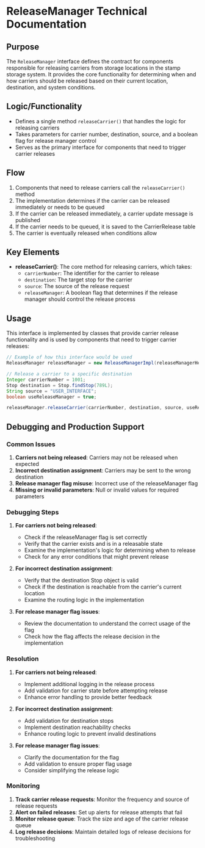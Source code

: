 # ReleaseManager Technical Documentation

## Purpose
The `ReleaseManager` interface defines the contract for components responsible for releasing carriers from storage locations in the stamp storage system. It provides the core functionality for determining when and how carriers should be released based on their current location, destination, and system conditions.

## Logic/Functionality
- Defines a single method `releaseCarrier()` that handles the logic for releasing carriers
- Takes parameters for carrier number, destination, source, and a boolean flag for release manager control
- Serves as the primary interface for components that need to trigger carrier releases

## Flow
1. Components that need to release carriers call the `releaseCarrier()` method
2. The implementation determines if the carrier can be released immediately or needs to be queued
3. If the carrier can be released immediately, a carrier update message is published
4. If the carrier needs to be queued, it is saved to the CarrierRelease table
5. The carrier is eventually released when conditions allow

## Key Elements
- **releaseCarrier()**: The core method for releasing carriers, which takes:
  - `carrierNumber`: The identifier for the carrier to release
  - `destination`: The target stop for the carrier
  - `source`: The source of the release request
  - `releaseManager`: A boolean flag that determines if the release manager should control the release process

## Usage
This interface is implemented by classes that provide carrier release functionality and is used by components that need to trigger carrier releases:

```java
// Example of how this interface would be used
ReleaseManager releaseManager = new ReleaseManagerImpl(releaseManagerHelper);

// Release a carrier to a specific destination
Integer carrierNumber = 1001;
Stop destination = Stop.findStop(789L);
String source = "USER_INTERFACE";
boolean useReleaseManager = true;

releaseManager.releaseCarrier(carrierNumber, destination, source, useReleaseManager);
```

## Debugging and Production Support

### Common Issues
1. **Carriers not being released**: Carriers may not be released when expected
2. **Incorrect destination assignment**: Carriers may be sent to the wrong destination
3. **Release manager flag misuse**: Incorrect use of the releaseManager flag
4. **Missing or invalid parameters**: Null or invalid values for required parameters

### Debugging Steps
1. **For carriers not being released**:
   - Check if the releaseManager flag is set correctly
   - Verify that the carrier exists and is in a releasable state
   - Examine the implementation's logic for determining when to release
   - Check for any error conditions that might prevent release

2. **For incorrect destination assignment**:
   - Verify that the destination Stop object is valid
   - Check if the destination is reachable from the carrier's current location
   - Examine the routing logic in the implementation

3. **For release manager flag issues**:
   - Review the documentation to understand the correct usage of the flag
   - Check how the flag affects the release decision in the implementation

### Resolution
1. **For carriers not being released**:
   - Implement additional logging in the release process
   - Add validation for carrier state before attempting release
   - Enhance error handling to provide better feedback

2. **For incorrect destination assignment**:
   - Add validation for destination stops
   - Implement destination reachability checks
   - Enhance routing logic to prevent invalid destinations

3. **For release manager flag issues**:
   - Clarify the documentation for the flag
   - Add validation to ensure proper flag usage
   - Consider simplifying the release logic

### Monitoring
1. **Track carrier release requests**: Monitor the frequency and source of release requests
2. **Alert on failed releases**: Set up alerts for release attempts that fail
3. **Monitor release queue**: Track the size and age of the carrier release queue
4. **Log release decisions**: Maintain detailed logs of release decisions for troubleshooting